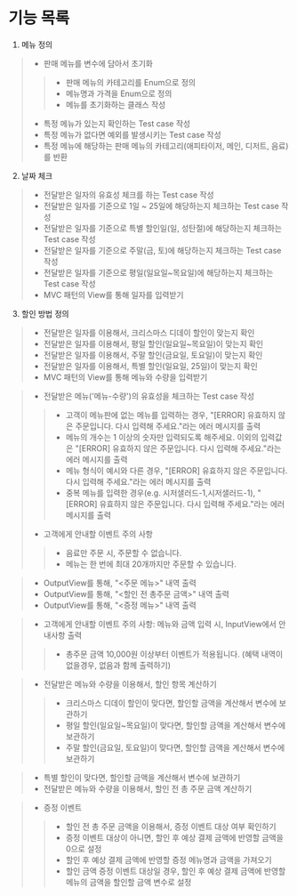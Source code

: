 # 기능 목록

1. 메뉴 정의
> - 판매 메뉴를 변수에 담아서 초기화
>> - 판매 메뉴의 카테고리를 Enum으로 정의
>> - 메뉴명과 가격을 Enum으로 정의
>> - 메뉴를 초기화하는 클래스 작성
> - 특정 메뉴가 있는지 확인하는 Test case 작성
> - 특정 메뉴가 없다면 예외를 발생시키는 Test case 작성
> - 특정 메뉴에 해당하는 판매 메뉴의 카테고리(애피타이저, 메인, 디저트, 음료)를 반환

2. 날짜 체크
> - 전달받은 일자의 유효성 체크를 하는 Test case 작성
> - 전달받은 일자를 기준으로 1일 ~ 25일에 해당하는지 체크하는 Test case 작성
> - 전달받은 일자를 기준으로 특별 할인일(일, 성탄절)에 해당하는지 체크하는 Test case 작성
> - 전달받은 일자를 기준으로 주말(금, 토)에 해당하는지 체크하는 Test case 작성
> - 전달받은 일자를 기준으로 평일(일요일~목요일)에 해당하는지 체크하는 Test case 작성 
> - MVC 패턴의 View를 통해 일자를 입력받기

3. 할인 방법 정의
> - 전달받은 일자를 이용해서, 크리스마스 디데이 할인이 맞는지 확인
> - 전달받은 일자를 이용해서, 평일 할인(일요일~목요일)이 맞는지 확인
> - 전달받은 일자를 이용해서, 주말 할인(금요일, 토요일)이 맞는지 확인
> - 전달받은 일자를 이용해서, 특별 할인(일요일, 25일)이 맞는지 확인
> - MVC 패턴의 View를 통해 메뉴와 수량을 입력받기

> - 전달받은 메뉴('메뉴-수량')의 유효성을 체크하는 Test case 작성
>> - 고객이 메뉴판에 없는 메뉴를 입력하는 경우, "[ERROR] 유효하지 않은 주문입니다. 다시 입력해 주세요."라는 에러 메시지를 출력
>> - 메뉴의 개수는 1 이상의 숫자만 입력되도록 해주세요. 이외의 입력값은 "[ERROR] 유효하지 않은 주문입니다. 다시 입력해 주세요."라는 에러 메시지를 출력
>> - 메뉴 형식이 예시와 다른 경우, "[ERROR] 유효하지 않은 주문입니다. 다시 입력해 주세요."라는 에러 메시지를 출력
>> - 중복 메뉴를 입력한 경우(e.g. 시저샐러드-1,시저샐러드-1), "[ERROR] 유효하지 않은 주문입니다. 다시 입력해 주세요."라는 에러 메시지를 출력
> - 고객에게 안내할 이벤트 주의 사항
>> - 음료만 주문 시, 주문할 수 없습니다.
>> - 메뉴는 한 번에 최대 20개까지만 주문할 수 있습니다.

> - OutputView를 통해, "<주문 메뉴>" 내역 출력
> - OutputView를 통해, "<할인 전 총주문 금액>" 내역 출력
> - OutputView를 통해, "<증정 메뉴>" 내역 출력

> - 고객에게 안내할 이벤트 주의 사항: 메뉴와 금액 입력 시, InputView에서 안내사항 출력
>> - 총주문 금액 10,000원 이상부터 이벤트가 적용됩니다. (혜택 내역이 없을경우, 없음과 함께 출력하기)

> - 전달받은 메뉴와 수량을 이용해서, 할인 항목 계산하기
>> - 크리스마스 디데이 할인이 맞다면, 할인할 금액을 계산해서 변수에 보관하기
>> - 평일 할인(일요일~목요일)이 맞다면, 할인할 금액을 계산해서 변수에 보관하기
>> - 주말 할인(금요일, 토요일)이 맞다면, 할인할 금액을 계산해서 변수에 보관하기

> - 특별 할인이 맞다면, 할인할 금액을 계산해서 변수에 보관하기
> - 전달받은 메뉴와 수량을 이용해서, 할인 전 총 주문 금액 계산하기

> - 증정 이벤트
>> - 할인 전 총 주문 금액을 이용해서, 증정 이벤트 대상 여부 확인하기
>> - 증정 이벤트 대상이 아니면, 할인 후 예상 결제 금액에 반영할 금액을 0으로 설정
>> - 할인 후 예상 결제 금액에 반영할 증정 메뉴명과 금액을 가져오기
>> - 할인 금액 증정 이벤트 대상일 경우, 할인 후 예상 결제 금액에 반영할 메뉴의 금액을 할인할 금액 변수로 설정